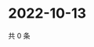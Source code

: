 # 2022-10-13

共 0 条

<!-- BEGIN WEIBO -->
<!-- 最后更新时间 Thu Oct 13 2022 03:13:13 GMT+0800 (China Standard Time) -->

<!-- END WEIBO -->
